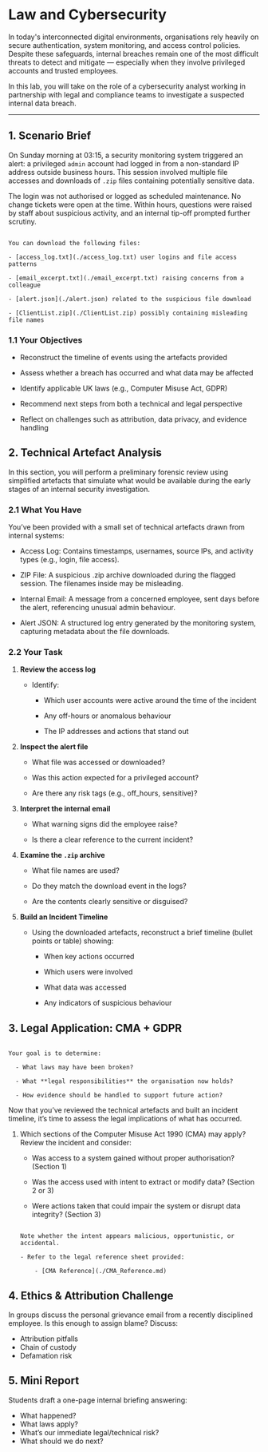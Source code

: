 # Law and Cybersecurity

In today's interconnected digital environments, organisations rely heavily on secure authentication, system monitoring, and access control policies. Despite these safeguards, internal breaches remain one of the most difficult threats to detect and mitigate — especially when they involve privileged accounts and trusted employees.

In this lab, you will take on the role of a cybersecurity analyst working in partnership with legal and compliance teams to investigate a suspected internal data breach.



-----------

## 1. Scenario Brief

On Sunday morning at 03:15, a security monitoring system triggered an alert: a privileged `admin` account had logged in from a non-standard IP address outside business hours. This session involved multiple file accesses and downloads of `.zip` files containing potentially sensitive data.

The login was not authorised or logged as scheduled maintenance. No change tickets were open at the time. Within hours, questions were raised by staff about suspicious activity, and an internal tip-off prompted further scrutiny.

~~~admonish information

You can download the following files: 

- [access_log.txt](./access_log.txt) user logins and file access patterns

- [email_excerpt.txt](./email_excerpt.txt) raising concerns from a colleague

- [alert.json](./alert.json) related to the suspicious file download

- [ClientList.zip](./ClientList.zip) possibly containing misleading file names

~~~

### 1.1  Your Objectives

- Reconstruct the timeline of events using the artefacts provided

- Assess whether a breach has occurred and what data may be affected

- Identify applicable UK laws (e.g., Computer Misuse Act, GDPR)

- Recommend next steps from both a technical and legal perspective

- Reflect on challenges such as attribution, data privacy, and evidence handling

## 2. Technical Artefact Analysis

In this section, you will perform a preliminary forensic review using simplified artefacts that simulate what would be available during the early stages of an internal security investigation.

### 2.1 What You Have

You’ve been provided with a small set of technical artefacts drawn from internal systems:

- Access Log: Contains timestamps, usernames, source IPs, and activity types (e.g., login, file access).

- ZIP File: A suspicious .zip archive downloaded during the flagged session. The filenames inside may be misleading.

- Internal Email: A message from a concerned employee, sent days before the alert, referencing unusual admin behaviour.

- Alert JSON: A structured log entry generated by the monitoring system, capturing metadata about the file downloads.


### 2.2  Your Task

1. **Review the access log**
   - Identify:

     - Which user accounts were active around the time of the incident

     - Any off-hours or anomalous behaviour

     - The IP addresses and actions that stand out

2. **Inspect the alert file**

   - What file was accessed or downloaded?

   - Was this action expected for a privileged account?

   - Are there any risk tags (e.g., off_hours, sensitive)?

3. **Interpret the internal email**

   - What warning signs did the employee raise?

   - Is there a clear reference to the current incident?

4. **Examine the `.zip` archive**

   - What file names are used?

   - Do they match the download event in the logs?

   - Are the contents clearly sensitive or disguised?

5. **Build an Incident Timeline**

   - Using the downloaded artefacts, reconstruct a brief timeline (bullet points or table) showing:

     - When key actions occurred

     - Which users were involved

     - What data was accessed

     - Any indicators of suspicious behaviour

## 3. Legal Application: CMA + GDPR

~~~admonish goal

Your goal is to determine:

  - What laws may have been broken?

  - What **legal responsibilities** the organisation now holds?

  - How evidence should be handled to support future action?

~~~

Now that you’ve reviewed the technical artefacts and built an incident timeline, it’s time to assess the legal implications of what has occurred.

1. Which sections of the Computer Misuse Act 1990 (CMA) may apply?
Review the incident and consider:

   - Was access to a system gained without proper authorisation? (Section 1)

   - Was the access used with intent to extract or modify data? (Section 2 or 3)

   - Were actions taken that could impair the system or disrupt data integrity? (Section 3)

    ~~~admonish hint collapsible=true

    Note whether the intent appears malicious, opportunistic, or accidental.

    - Refer to the legal reference sheet provided: 

        - [CMA Reference](./CMA_Reference.md)

    ~~~


## 4. Ethics & Attribution Challenge
In groups discuss the personal grievance email from a recently disciplined employee. Is this enough to assign blame?
Discuss:
- Attribution pitfalls
- Chain of custody
- Defamation risk

## 5. Mini Report
Students draft a one-page internal briefing answering:
- What happened?
- What laws apply?
- What’s our immediate legal/technical risk?
- What should we do next?
